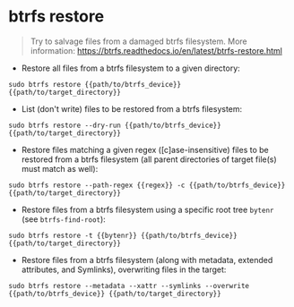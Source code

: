 # btrfs restore

> Try to salvage files from a damaged btrfs filesystem.
> More information: <https://btrfs.readthedocs.io/en/latest/btrfs-restore.html>

- Restore all files from a btrfs filesystem to a given directory:

`sudo btrfs restore {{path/to/btrfs_device}} {{path/to/target_directory}}`

- List (don't write) files to be restored from a btrfs filesystem:

`sudo btrfs restore --dry-run {{path/to/btrfs_device}} {{path/to/target_directory}}`

- Restore files matching a given regex ([c]ase-insensitive) files to be restored from a btrfs filesystem (all parent directories of target file(s) must match as well):

`sudo btrfs restore --path-regex {{regex}} -c {{path/to/btrfs_device}} {{path/to/target_directory}}`

- Restore files from a btrfs filesystem using a specific root tree `bytenr` (see `btrfs-find-root`):

`sudo btrfs restore -t {{bytenr}} {{path/to/btrfs_device}} {{path/to/target_directory}}`

- Restore files from a btrfs filesystem (along with metadata, extended attributes, and Symlinks), overwriting files in the target:

`sudo btrfs restore --metadata --xattr --symlinks --overwrite {{path/to/btrfs_device}} {{path/to/target_directory}}`
